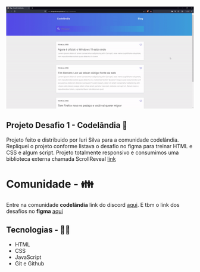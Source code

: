 <p>
  <img src="./github/ezgif.com-video-to-gif.gif">
</p>

## Projeto Desafio 1 - Codelândia 📝
Projeto feito e distribuido por Iuri Silva  para a comunidade codelândia. Repliquei o projeto conforme listava o desafio no figma para treinar HTML e CSS e algum script. Projeto totalmente responsivo e consumimos uma biblioteca externa chamada ScrollReveal <a href="https://scrollrevealjs.org/">link</a>

# Comunidade - 👪
Entre na comunidade <strong>codelândia</strong> link do discord <a href="https://discord.com/invite/QevDJqCzaY" target="_blank">aqui</a>.
 E tbm o link dos desafios no <strong>figma</strong> <a href="https://www.figma.com/file/Yb9IBH56g7T1hdIyZ3BMNO/Desafios---Codel%C3%A2ndia?type=design&node-id=624-2&mode=design&t=T1XwiEHRKMQcTVRG-0">aqui</a>


## Tecnologias - 👨‍💻
- HTML 
- CSS
- JavaScript
- Git e Github